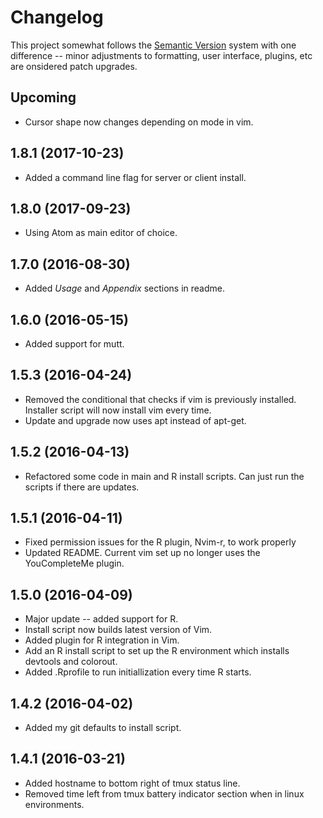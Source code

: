 # Changelog

This project somewhat follows the [Semantic Version](http://semver.org)
system with one difference -- minor adjustments to formatting, user interface,
plugins, etc are onsidered patch upgrades.

## Upcoming
- Cursor shape now changes depending on mode in vim.

## 1.8.1 (2017-10-23)
- Added a command line flag for server or client install.

## 1.8.0 (2017-09-23)
- Using Atom as main editor of choice.

## 1.7.0 (2016-08-30)
- Added *Usage* and *Appendix* sections in readme.

## 1.6.0 (2016-05-15)
- Added support for mutt.

## 1.5.3 (2016-04-24)
- Removed the conditional that checks if vim is previously installed. Installer
script will now install vim every time.
- Update and upgrade now uses apt instead of apt-get.

## 1.5.2 (2016-04-13)
- Refactored some code in main and R install scripts. Can just run the scripts
if there are updates.

## 1.5.1 (2016-04-11)
- Fixed permission issues for the R plugin, Nvim-r, to work properly
- Updated README. Current vim set up no longer uses the YouCompleteMe plugin.

## 1.5.0 (2016-04-09)
- Major update -- added support for R.
- Install script now builds latest version of Vim.
- Added plugin for R integration in Vim.
- Add an R install script to set up the R environment which installs devtools
and colorout.
- Added .Rprofile to run initiallization every time R starts.

## 1.4.2 (2016-04-02)
- Added my git defaults to install script.

## 1.4.1 (2016-03-21)
- Added hostname to bottom right of tmux status line.
- Removed time left from tmux battery indicator section when in linux
environments.
